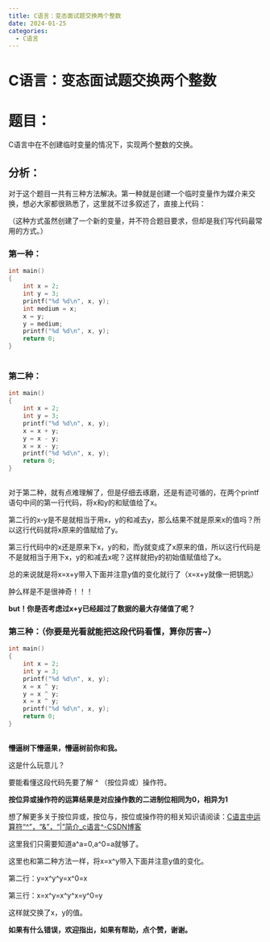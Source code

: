 ```yaml
---
title: C语言：变态面试题交换两个整数
date: 2024-01-25
categories:
  - C语言
---
```

# C语言：变态面试题交换两个整数

# 题目：

C语言中在不创建临时变量的情况下，实现两个整数的交换。

## 分析：

对于这个题目一共有三种方法解决。第一种就是创建一个临时变量作为媒介来交换，想必大家都很熟悉了，这里就不过多叙述了，直接上代码：

（这种方式虽然创建了一个新的变量，并不符合题目要求，但却是我们写代码最常用的方式。）

### 第一种：

```cpp
int main()
{
	int x = 2;
	int y = 3;
	printf("%d %d\n", x, y);
	int medium = x;
	x = y;
	y = medium;
	printf("%d %d\n", x, y);
	return 0;
}
```

![点击并拖拽以移动](data:image/gif;base64,R0lGODlhAQABAPABAP///wAAACH5BAEKAAAALAAAAAABAAEAAAICRAEAOw==)

### 第二种：

```cpp
int main()
{
	int x = 2;
	int y = 3;
	printf("%d %d\n", x, y);
	x = x + y;
	y = x - y;
	x = x - y;
	printf("%d %d\n", x, y);
	return 0;
}
```

![点击并拖拽以移动](data:image/gif;base64,R0lGODlhAQABAPABAP///wAAACH5BAEKAAAALAAAAAABAAEAAAICRAEAOw==)

对于第二种，就有点难理解了，但是仔细去琢磨，还是有迹可循的，在两个printf语句中间的第一行代码，将x和y的和赋值给了x。

第二行的x-y是不是就相当于用x，y的和减去y，那么结果不就是原来x的值吗？所以这行代码就将x原来的值赋给了y。

第三行代码中的x还是原来下x，y的和，而y就变成了x原来的值，所以这行代码是不是就相当于用下x，y的和减去x呢？这样就把y的初始值赋值给了x。

总的来说就是将x=x+y带入下面并注意y值的变化就行了（x=x+y就像一把钥匙）

肿么样是不是很神奇！！！

**but！你是否考虑过x+y已经超过了数据的最大存储值了呢？**

### 第三种：（你要是光看就能把这段代码看懂，算你厉害~）

```cpp
int main()
{
	int x = 2;
	int y = 3;
	printf("%d %d\n", x, y);
	x = x ^ y;
	y = x ^ y;
	x = x ^ y;
	printf("%d %d\n", x, y);
	return 0;
}
```

![点击并拖拽以移动](data:image/gif;base64,R0lGODlhAQABAPABAP///wAAACH5BAEKAAAALAAAAAABAAEAAAICRAEAOw==)

**懵逼树下懵逼果，懵逼树前你和我。**

这是什么玩意儿？

要能看懂这段代码先要了解 ^ （按位异或）操作符。

**按位异或操作符的运算结果是对应操作数的二进制位相同为0，相异为1**

想了解更多关于按位异或，按位与，按位或操作符的相关知识请阅读：[C语言中运算符“^”，“&”，“|”简介_c语言^-CSDN博客](https://blog.csdn.net/weixin_74769483/article/details/133490541?ops_request_misc=%7B%22request%5Fid%22%3A%22170616093716800185870559%22%2C%22scm%22%3A%2220140713.130102334..%22%7D&request_id=170616093716800185870559&biz_id=0&utm_medium=distribute.pc_search_result.none-task-blog-2~all~top_positive~default-1-133490541-null-null.142^v99^control&utm_term=^&spm=1018.2226.3001.4187)

这里我们只需要知道a^a=0,a^0=a就够了。

这里也和第二种方法一样，将x=x^y带入下面并注意y值的变化。

第二行：y=x^y^y=x^0=x

第三行：x=x^y=x^y^x=y^0=y

这样就交换了x，y的值。

**如果有什么错误，欢迎指出，如果有帮助，点个赞，谢谢。**